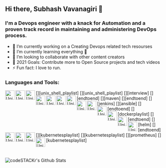 ## Hi there, Subhash Vavanagiri 👋

### I'm a Devops engineer with a knack for Automation and a proven track record in maintaining and administering DevOps process.
- 🔭 I’m currently working on a Creating Devops related tech resourses 
- 🌱 I’m currently learning everything 🤣
- 👯 I’m looking to collaborate with other content creators
- 🥅 2021 Goals: Contribute more to Open Source projects and tech videos 
- ⚡ Fun fact: I love to run.

### Languages and Tools:


[<img align="left" alt="Unix" width="30px" src="https://raw.githubusercontent.com/deekshithsn/DeekshithSN/master/Tools_icons/linux.png" />][unix_shell_playlist]
[<img align="left" alt="Unix" width="30px" src="https://raw.githubusercontent.com/deekshithsn/DeekshithSN/master/Tools_icons/shell.jpg" />][unix_shell_playlist]
[<img align="left" alt="Unix" width="30px" src="https://raw.githubusercontent.com/deekshithsn/DeekshithSN/master/Tools_icons/git.png" />][interview]
[<img align="left" alt="Unix" width="30px" src="https://raw.githubusercontent.com/deekshithsn/DeekshithSN/master/Tools_icons/github.png" />][endtoend]
[<img align="left" alt="Unix" width="30px" src="https://raw.githubusercontent.com/deekshithsn/DeekshithSN/master/Tools_icons/maven.jpg" />][maven]
[<img align="left" alt="Unix" width="30px" src="https://raw.githubusercontent.com/deekshithsn/DeekshithSN/master/Tools_icons/sonarqube.png" />][endtoend]
[<img align="left" alt="Unix" width="30px" src="https://raw.githubusercontent.com/deekshithsn/DeekshithSN/master/Tools_icons/jenkins.png" />][jenkins]
[<img align="left" alt="Unix" width="30px" src="https://raw.githubusercontent.com/deekshithsn/DeekshithSN/master/Tools_icons/Ansible.png" />][ansible]
[<img align="left" alt="Unix" width="30px" src="https://raw.githubusercontent.com/deekshithsn/DeekshithSN/master/Tools_icons/aws.png" />][endtoend]
[<img align="left" alt="Unix" width="30px" src="https://raw.githubusercontent.com/deekshithsn/DeekshithSN/master/Tools_icons/docker.png" />][dockerplaylist]
[<img align="left" alt="Unix" width="30px" src="https://raw.githubusercontent.com/deekshithsn/DeekshithSN/master/Tools_icons/grafana.png" />][endtoend]
[<img align="left" alt="Unix" width="30px" src="https://raw.githubusercontent.com/deekshithsn/DeekshithSN/master/Tools_icons/helm.png" />][helm]
[<img align="left" alt="Unix" width="30px" src="https://raw.githubusercontent.com/deekshithsn/DeekshithSN/master/Tools_icons/jfrog.png" />][endtoend]
[<img align="left" alt="Unix" width="30px" src="https://raw.githubusercontent.com/deekshithsn/DeekshithSN/master/Tools_icons/kubernetes.png" />][kubernetesplaylist]
[<img align="left" alt="Unix" width="30px" src="https://raw.githubusercontent.com/deekshithsn/DeekshithSN/master/Tools_icons/nexus.png" />][kubernetesplaylist]
[<img align="left" alt="Unix" width="30px" src="https://raw.githubusercontent.com/deekshithsn/DeekshithSN/master/Tools_icons/prometheus.png" />][prometheus]
[<img align="left" alt="Unix" width="30px" src="https://raw.githubusercontent.com/deekshithsn/DeekshithSN/master/Tools_icons/teraform.png" />][kubernetesplaylist]


<br />
<br />



<img align="left" alt="codeSTACKr's Github Stats" src="https://github-readme-stats.vercel.app/api?username=DeekshithSN&show_icons=true&hide_border=true" />

